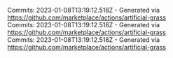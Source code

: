 Commits: 2023-01-08T13:19:12.518Z - Generated via https://github.com/marketplace/actions/artificial-grass
<br>
Commits: 2023-01-08T13:19:12.518Z - Generated via https://github.com/marketplace/actions/artificial-grass
<br>
Commits: 2023-01-08T13:19:12.518Z - Generated via https://github.com/marketplace/actions/artificial-grass
<br>
